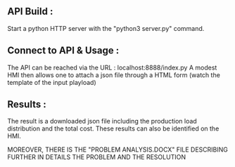API Build             :
-----------------------

Start a python HTTP server with the "python3 server.py" command.



Connect to API & Usage :
------------------------

The API can be reached via the URL : localhost:8888/index.py
A modest HMI then allows one to attach a json file through a HTML form (watch the template of the input playload)


Results                :
-----------------------

The result is a downloaded json file including the production load distribution and the total cost.
These results can also be identified on the HMI.



MOREOVER, THERE IS THE "PROBLEM ANALYSIS.DOCX" FILE DESCRIBING FURTHER IN DETAILS THE PROBLEM AND THE RESOLUTION

